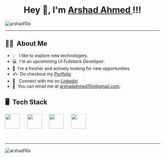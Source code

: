 <!-- ![banner](https://user-images.githubusercontent.com/76579075/223121879-c61676cf-29dc-4021-b150-56252b629a89.png) -->
  <div align="center">

# Hey 👋, I'm [Arshad Ahmed ](https://github.com/arshad10x)!!!
<p align="left"> <img src="https://komarev.com/ghpvc/?username=arshad10&x&style=for-the-badge&color=brightgreen" alt="arshad10x" /> </p>
</div>

<hr/>

## 👩‍💻 &nbsp;About Me

- 💡 &nbsp; I like to explore new technologies.
- 💻 &nbsp;I'm an upcomming *UI Fullstack Developer*.
- 📌 &nbsp;I'm a fresher and actively looking for new opportunities
- ✍️ &nbsp;Do checkout my [Portfolio](https://arshadahmed.vercel.app/)
- 📱  &nbsp; Connect with me on [Linkedin](https://linkedin.com/in/arshadahmed10x)
- 📩 &nbsp;You can email me at arshadahmed10x@gmail.com.



## 🖥️ &nbsp;Tech Stack

<div align="left">
<p>
  
<img height="48px" src="https://www.w3.org/html/logo/badge/html5-badge-h-solo.png"> &nbsp;&nbsp;&nbsp;&nbsp;
<img height="48px" src="https://user-images.githubusercontent.com/110087385/210600757-c5cd4168-1913-4cb9-8c09-1d43f9a7565b.png"> &nbsp;&nbsp;&nbsp;&nbsp;
<img height="48px" src="https://user-images.githubusercontent.com/110087385/210599105-c62857b2-9401-4ecf-a0a7-f15c8e917f6f.jpg"> &nbsp;&nbsp;&nbsp;&nbsp;
<img height="48px" src="https://user-images.githubusercontent.com/110087385/210602668-e370882b-dadd-4dcc-9404-feafe5e4293c.png"> &nbsp;&nbsp;&nbsp;&nbsp;

</p>

</div> <br><hr>

  <p><img align="left" src="https://github-readme-streak-stats.herokuapp.com/?user=arshad10x&" alt="arshad10x" /></p>

